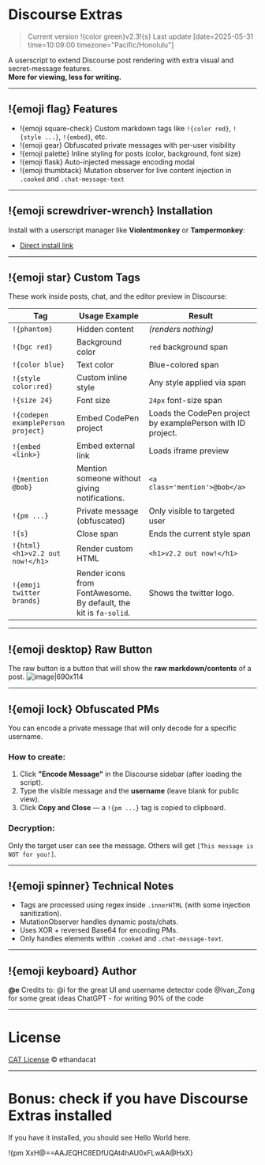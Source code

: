 # Discourse Extras
>  Current version !{color green}v2.3!{s}
Last update [date=2025-05-31 time=10:09:00 timezone="Pacific/Honolulu"]

A userscript to extend Discourse post rendering with extra visual and secret-message features.  
**More for viewing, less for writing.**

---

## !{emoji flag} Features

- !{emoji square-check} Custom markdown tags like `!​{color red}`, `!​{style ...}`, `!​{embed}`, etc.
- !{emoji gear} Obfuscated private messages with per-user visibility
- !{emoji palette} Inline styling for posts (color, background, font size)
- !{emoji flask} Auto-injected message encoding modal
- !{emoji thumbtack} Mutation observer for live content injection in `.cooked` and `.chat-message-text`

---

## !{emoji screwdriver-wrench} Installation

Install with a userscript manager like **Violentmonkey** or **Tampermonkey**:

- [Direct install link](https://github.com/ethandacat/discourse-extras/raw/refs/heads/main/main.user.js)

---

## !{emoji star} Custom Tags

These work inside posts, chat, and the editor preview in Discourse:

|Tag | Usage Example | Result|
|--- | --- | ---|
|`!​{phantom}` | Hidden content | *(renders nothing)*|
|`!​{bgc red}` | Background color | `red` background span|
|`!​{color blue}` | Text color | Blue-colored span|
|`!​{style color:red}` | Custom inline style | Any style applied via span|
|`!​{size 24}` | Font size | `24px` font-size span|
|`!​{codepen examplePerson project}` | Embed CodePen project | Loads the CodePen project by examplePerson with ID project.|
|`!​{embed <link>}` | Embed external link | Loads iframe preview|
|`!​{mention @bob}` | Mention someone without giving notifications. | `<a class='mention'>@bob</a>`|
|`!​{pm ...}` | Private message (obfuscated) | Only visible to targeted user|
|`!​{s}` | Close span | Ends the current style span|
|`!​{html} <h1>v2.2 out now!</h1>` | Render custom HTML | `<h1>v2.2 out now!</h1>`|
|`!{emoji twitter brands}` | Render icons from FontAwesome. By default, the kit is `fa-solid`. | Shows the twitter logo.|

---

## !{emoji desktop} Raw Button
The raw button is a button that will show the **raw markdown/contents** of a post.
![image|690x114](upload://jC3vzX0Anmsxsbnca8d6QXlXFSR.png)


---

## !{emoji lock} Obfuscated PMs

You can encode a private message that will only decode for a specific username.

### How to create:
1. Click **"Encode Message"** in the Discourse sidebar (after loading the script).
2. Type the visible message and the **username** (leave blank for public view).
3. Click **Copy and Close** — a `!​{pm ...}` tag is copied to clipboard.

### Decryption:
Only the target user can see the message. Others will get `[This message is NOT for you!]`.

---

## !{emoji spinner} Technical Notes

- Tags are processed using regex inside `.innerHTML` (with some injection sanitization).
- MutationObserver handles dynamic posts/chats.
- Uses XOR + reversed Base64 for encoding PMs.
- Only handles elements within `.cooked` and `.chat-message-text`.

---

## !{emoji keyboard} Author

**@e**
Credits to:
@i for the great UI and username detector code
@Ivan_Zong for some great ideas
ChatGPT - for writing 90% of the code

---

# License

[CAT License](https://github.com/ethandacat/discourse-extras/blob/main/LICENSE.MD) © ethandacat

---

# Bonus: check if you have Discourse Extras installed
If you have it installed, you should see Hello World here.

!{pm XxH@==AAJEQHC8EDfUQAt4hAU0xFLwAA@HxX}
